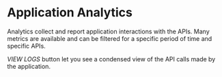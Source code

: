 # Application Analytics

Analytics collect and report application interactions with the APIs.
Many metrics are available and can be filtered for a specific period of time and specific APIs.

_VIEW LOGS_ button let you see a condensed view of the API calls made by the application.
